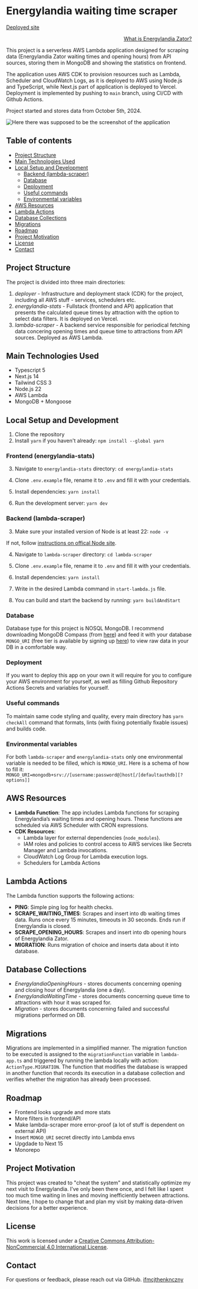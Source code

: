 # Energylandia waiting time scraper

<p style="text-align: left;"><a href="https://energylandia-scraper.vercel.app">Deployed site</a></p>
<p style="text-align: right;"><a href="https://energylandia.pl/en">What is Energylandia Zator?</a></p>

This project is a serverless AWS Lambda application designed for scraping data (Energylandia Zator waiting times and opening hours) from API sources, storing them in MongoDB and showing the statistics on frontend.

The application uses AWS CDK to provision resources such as Lambda, Scheduler and CloudWatch Logs, as it is deployed to AWS using Node.js and TypeScript, while Next.js part of application is deployed to Vercel. Deployment is implemented by pushing to `main` branch, using CI/CD with Github Actions.

Project started and stores data from October 5th, 2024.

![Here there was supposed to be the screenshot of the application](screenshot.png)

## Table of contents

- [Project Structure](#project-structure)
- [Main Technologies Used](#main-technologies-used)
- [Local Setup and Development](#local-setup-and-development)
   * [Backend (lambda-scraper)](#backend-lambda-scraper)
   * [Database](#database)
   * [Deployment](#deployment)
   * [Useful commands](#useful-commands)
   * [Environmental variables](#environmental-variables)
- [AWS Resources](#aws-resources)
- [Lambda Actions](#lambda-actions)
- [Database Collections](#database-collections)
- [Migrations](#migrations)
- [Roadmap](#roadmap)
- [Project Motivation](#project-motivation)
- [License](#license)
- [Contact](#contact)

## Project Structure

The project is divided into three main directories:
1. *deployer* - Infrastructure and deployment stack (CDK) for the project, including all AWS stuff - services, schedulers etc.
2. *energylandia-stats* - Fullstack (frontend and API) application that presents the calculated queue times by attraction with the option to select data filters. It is deployed on Vercel.
3. *lambda-scraper* - A backend service responsible for periodical fetching data concering opening times and queue time to attractions from API sources. Deployed as AWS Lambda.

## Main Technologies Used

* Typescript 5
* Next.js 14
* Tailwind CSS 3
* Node.js 22
* AWS Lambda
* MongoDB + Mongoose

## Local Setup and Development

1. Clone the repository
2. Install `yarn` if you haven't already:
```npm install --global yarn``` 

### Frontend (energylandia-stats)

3. Navigate to `energylandia-stats` directory:
```cd energylandia-stats```

4. Clone `.env.example` file, rename it to `.env` and fill it with your credentials.

5. Install dependencies:
```yarn install```

6. Run the development server:
```yarn dev```

### Backend (lambda-scraper)
3. Make sure your installed version of Node is at least 22:
```node -v```

If not, follow [instructions on offical Node site](https://nodejs.org/en/download).

4. Navigate to `lambda-scraper` directory:
```cd lambda-scraper```

5. Clone `.env.example` file, rename it to `.env` and fill it with your credentials.

6. Install dependencies:
```yarn install```

7. Write in the desired Lambda command in ```start-lambda.js``` file.

8. You can build and start the backend by running:
```yarn buildAndStart```

### Database

Database type for this project is NOSQL MongoDB. I recommend downloading MongoDB Compass (from [here](https://www.mongodb.com/try/download/compass)) and feed it with your database `MONGO_URI` (free tier is available by signing up [here](https://www.mongodb.com/cloud/atlas/register)) to view raw data in your DB in a comfortable way.

### Deployment

If you want to deploy this app on your own it will require for you to configure your AWS environment for yourself, as well as filling Github Repository Actions Secrets and variables for yourself.

### Useful commands

To maintain same code styling and quality, every main directory has ```yarn checkAll``` command that formats, lints (with fixing potentially fixable issues) and builds code.

### Environmental variables

For both `lambda-scraper` and `energylandia-stats` only one environmental variable is needed to be filled, which is `MONGO_URI`. Here is a schema of how to fill it:
```MONGO_URI=mongodb+srv://[username:password@]host[/[defaultauthdb][?options]]```

## AWS Resources

- **Lambda Function**: The app includes Lambda functions for scraping Energylandia’s waiting times and opening hours. These functions are scheduled via AWS Scheduler with CRON expressions.
- **CDK Resources**:
  - Lambda layer for external dependencies (`node_modules`).
  - IAM roles and policies to control access to AWS services like Secrets Manager and Lambda invocations.
  - CloudWatch Log Group for Lambda execution logs.
  - Schedulers for Lambda Actions

## Lambda Actions

The Lambda function supports the following actions:

- **PING**: Simple ping log for health checks.
- **SCRAPE_WAITING_TIMES**: Scrapes and insert into db waiting times data. Runs once every 15 minutes, timeouts in 30 seconds. Ends run if Energylandia is closed.
- **SCRAPE_OPENING_HOURS**: Scrapes and insert into db opening hours of Energylandia Zator.
- **MIGRATION**: Runs migration of choice and inserts data about it into database.

## Database Collections

* *EnergylandiaOpeningHours* - stores documents concerning opening and closing hour of Energylandia (one a day).
* *EnergylandiaWaitingTime* - stores documents concerning queue time to attractions with hour it was scraped for.
* *Migration* - stores documents concerning failed and successful migrations performed on DB.

## Migrations

Migrations are implemented in a simplified manner. The migration function to be executed is assigned to the `migrationFunction` variable in `lambda-app.ts` and triggered by running the lambda locally with action: `ActionType.MIGRATION`. The function that modifies the database is wrapped in another function that records its execution in a database collection and verifies whether the migration has already been processed.

## Roadmap

- Frontend looks upgrade and more stats
- More filters in frontend/API
- Make lambda-scraper more error-proof (a lot of stuff is dependent on external API)
- Insert `MONGO_URI` secret directly into Lambda envs
- Upgdade to Next 15
- Monorepo

## Project Motivation

This project was created to "cheat the system" and statistically optimize my next visit to Energylandia. I’ve only been there once, and I felt like I spent too much time waiting in lines and moving inefficiently between attractions. Next time, I hope to change that and plan my visit by making data-driven decisions for a better experience.

## License

This work is licensed under a [Creative Commons Attribution-NonCommercial 4.0 International License](https://creativecommons.org/licenses/by-nc/4.0/).

## Contact

For questions or feedback, please reach out via GitHub.
[ifmcjthenknczny](https://github.com/ifmcjthenknczny)